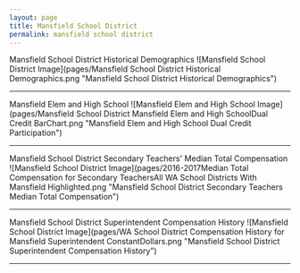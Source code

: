 ```yaml
---
layout: page
title: Mansfield School District
permalink: mansfield school district
---
```



Mansfield School District Historical Demographics
![Mansfield School District Image](pages/Mansfield School District Historical Demographics.png "Mansfield School District Historical Demographics")

___

Mansfield Elem and High School
![Mansfield Elem and High School Image](pages/Mansfield School District Mansfield Elem and High SchoolDual Credit BarChart.png "Mansfield Elem and High School Dual Credit Participation")

___

Mansfield School District Secondary Teachers' Median Total Compensation
![Mansfield School District Image](pages/2016-2017Median Total Compensation for Secondary TeachersAll WA School Districts With Mansfield Highlighted.png "Mansfield School District Secondary Teachers Median Total Compensation")

___

Mansfield School District Superintendent Compensation History
![Mansfield School District Image](pages/WA School District Compensation History for Mansfield Superintendent ConstantDollars.png "Mansfield School District Superintendent Compensation History")

___

